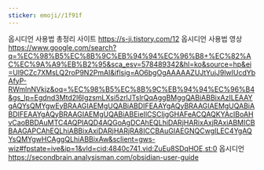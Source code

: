 ```yaml
---
sticker: emoji//1f91f
---
```

옵시디언 사용법 총정리 사이트
<https://s-ji.tistory.com/12>
옵시디언 사용법 영상
<https://www.google.com/search?q=%EC%98%B5%EC%8B%9C%EB%94%94%EC%96%B8+%EC%82%AC%EC%9A%A9%EB%B2%95&sca_esv=578489342&hl=ko&source=hp&ei=Ul9CZc7XMsLQ2roP9N2PmAI&iflsig=AO6bgOgAAAAAZUJtYujJ9lwIUcdYbAfyP-RWmlnNVkjz&oq=%EC%98%B5%EC%8B%9C%EB%94%94%EC%96%B4&gs_lp=Egdnd3Mtd2l6IgzsmLXsi5zrlJTslrQqAggBMggQABiABBixAzILEAAYgAQYsQMYgwEyBRAAGIAEMgUQABiABDIFEAAYgAQyBRAAGIAEMgUQABiABDIFEAAYgAQyBRAAGIAEMgUQABiABEieIlCSCljgGHAFeACQAQKYAcIBoAHvCaoBBDAuMTC4AQPIAQD4AQGoAgDCAhEQLhiDARjHARixAxjRAxiABMICBBAAGAPCAhEQLhiABBixAxiDARjHARjRA8ICCBAuGIAEGNQCwgILEC4YgAQYsQMYgwHCAggQLhiABBixAw&sclient=gws-wiz#fpstate=ive&ip=1&vld=cid:4840c741,vid:ZuEu8SDqHOE,st:0>
옵시디언 
https://secondbrain.analysisman.com/obsidian-user-guide

